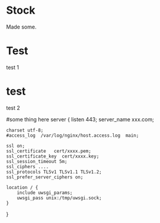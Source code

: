 # Stock
Made some.

# Test
test 1

# test
test 2

#some thing here
server {
    listen       443;
    server_name  xxx.com;

    charset utf-8;
    #access_log  /var/log/nginx/host.access.log  main;
    
    ssl on;
    ssl_certificate   cert/xxxx.pem;
    ssl_certificate_key  cert/xxxx.key;
    ssl_session_timeout 5m;
    ssl_ciphers ....
    ssl_protocols TLSv1 TLSv1.1 TLSv1.2;
    ssl_prefer_server_ciphers on;

    location / {
        include uwsgi_params;
        uwsgi_pass unix:/tmp/uwsgi.sock;
    }
}
